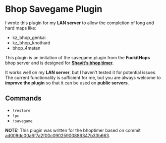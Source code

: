 # Bhop Savegame Plugin  
 
I wrote this plugin for my **LAN server** to allow the completion of long and hard maps like:  

- kz_bhop_genkai  
- kz_bhop_knothard  
- bhop_4matan  

This plugin is an imitation of the savegame plugin from the **FuckitHops** bhop server and is designed for **[Shavit’s bhop timer](https://github.com/shavitush/bhoptimer)**.  
  
It works well on my **LAN server**, but I haven't tested it for potential issues. The current functionality is sufficient for me, but you are always welcome to **improve the plugin** so that it can be used on **public servers**.  

## Commands  
- `!restore`  
- `!pc`  
- `!savegame` 

**NOTE:** This plugin was written for the bhoptimer based on commit [ad008dc00a6f7a2f00c09025900886347b33b663](https://github.com/shavitush/bhoptimer/commit/ad008dc00a6f7a2f00c09025900886347b33b663).  
